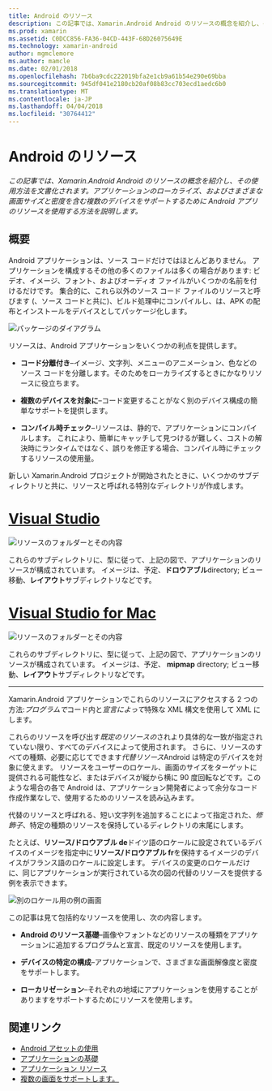 ```yaml
---
title: Android のリソース
description: この記事では、Xamarin.Android Android のリソースの概念を紹介し、その使用方法を文書化されます。 アプリケーションのローカライズ、およびさまざまな画面サイズと密度を含む複数のデバイスをサポートするために Android アプリのリソースを使用する方法を説明します。
ms.prod: xamarin
ms.assetid: C0DCC856-FA36-04CD-443F-68D26075649E
ms.technology: xamarin-android
author: mgmclemore
ms.author: mamcle
ms.date: 02/01/2018
ms.openlocfilehash: 7b6ba9cdc222019bfa2e1cb9a61b54e290e69bba
ms.sourcegitcommit: 945df041e2180cb20af08b83cc703ecd1aedc6b0
ms.translationtype: MT
ms.contentlocale: ja-JP
ms.lasthandoff: 04/04/2018
ms.locfileid: "30764412"
---
```

# <a name="android-resources"></a>Android のリソース

_この記事では、Xamarin.Android Android のリソースの概念を紹介し、その使用方法を文書化されます。アプリケーションのローカライズ、およびさまざまな画面サイズと密度を含む複数のデバイスをサポートするために Android アプリのリソースを使用する方法を説明します。_


## <a name="overview"></a>概要

Android アプリケーションは、ソース コードだけではほとんどありません。 アプリケーションを構成するその他の多くのファイルは多くの場合があります: ビデオ、イメージ、フォント、およびオーディオ ファイルがいくつかの名前を付けるだけです。 集合的に、これら以外のソース コード ファイルのリソースと呼びます (、ソース コードと共に)、ビルド処理中にコンパイルし、は、APK の配布とインストールをデバイスとしてパッケージ化します。

![パッケージのダイアグラム](images/packaging-diagram.png)

リソースは、Android アプリケーションをいくつかの利点を提供します。

-  **コード分離付き**&ndash;イメージ、文字列、メニューのアニメーション、色などのソース コードを分離します。そのためをローカライズするときにかなりリソースに役立ちます。

-  **複数のデバイスを対象に**&ndash;コード変更することがなく別のデバイス構成の簡単なサポートを提供します。

-  **コンパイル時チェック**&ndash;リソースは、静的で、アプリケーションにコンパイルします。 これにより、簡単にキャッチして見つけるが難しく、コストの解決時にランタイムではなく、誤りを修正する場合、コンパイル時にチェックするリソースの使用量。

新しい Xamarin.Android プロジェクトが開始されたときに、いくつかのサブディレクトリと共に、リソースと呼ばれる特別なディレクトリが作成します。

# <a name="visual-studiotabvswin"></a>[Visual Studio](#tab/vswin)

![リソースのフォルダーとその内容](images/resources-folder-vs.png)

これらのサブディレクトリに、型に従って、上記の図で、アプリケーションのリソースが構成されています。 イメージは、予定、**ドロウアブル**directory; ビュー移動、**レイアウト**サブディレクトリなどです。
 
# <a name="visual-studio-for-mactabvsmac"></a>[Visual Studio for Mac](#tab/vsmac)

![リソースのフォルダーとその内容](images/resources-folder-xs.png)

これらのサブディレクトリに、型に従って、上記の図で、アプリケーションのリソースが構成されています。 イメージは、予定、 **mipmap** directory; ビュー移動、**レイアウト**サブディレクトリなどです。
 
-----

Xamarin.Android アプリケーションでこれらのリソースにアクセスする 2 つの方法:*プログラムで*コード内と*宣言によって*特殊な XML 構文を使用して XML にします。

これらのリソースを呼び出す*既定のリソースの*されより具体的な一致が指定されていない限り、すべてのデバイスによって使用されます。 さらに、リソースのすべての種類、必要に応じてできます*代替リソース*Android は特定のデバイスを対象に使えます。 リソースをユーザーのロケール、画面のサイズをターゲットに提供される可能性など、またはデバイスが縦から横に 90 度回転などです。このような場合の各で Android は、アプリケーション開発者によって余分なコード作成作業なしで、使用するためのリソースを読み込みます。

代替のリソースと呼ばれる、短い文字列を追加することによって指定された、*修飾子*、特定の種類のリソースを保持しているディレクトリの末尾にします。

たとえば、**リソース/ドロウアブル de**ドイツ語のロケールに設定されているデバイスのイメージを指定中に**リソース/ドロウアブル fr**を保持するイメージのデバイスがフランス語のロケールに設定します。 デバイスの変更のロケールだけに、同じアプリケーションが実行されている次の図の代替のリソースを提供する例を表示できます。

![別のロケール用の例の画面](images/localized-screenshots.png)

この記事は見て包括的なリソースを使用し、次の内容します。

-  **Android のリソース基礎**&ndash;画像やフォントなどのリソースの種類をアプリケーションに追加するプログラムと宣言、既定のリソースを使用します。

-  **デバイスの特定の構成**&ndash;アプリケーションで、さまざまな画面解像度と密度をサポートします。

-  **ローカリゼーション**&ndash;それぞれの地域にアプリケーションを使用することがありますをサポートするためにリソースを使用します。


## <a name="related-links"></a>関連リンク

- [Android アセットの使用](~/android/app-fundamentals/resources-in-android/android-assets.md)
- [アプリケーションの基礎](http://developer.android.com/guide/topics/fundamentals.html)
- [アプリケーション リソース](http://developer.android.com/guide/topics/resources/index.html)
- [複数の画面をサポートします。](http://developer.android.com/guide/practices/screens_support.html)
